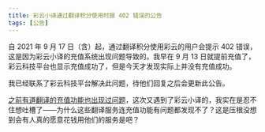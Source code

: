 ```yaml
---
title: 彩云小译通过翻译积分使用时报 402 错误的公告
tags: [公告]
---
```


自 2021 年 9 月 17 日（含）起，通过翻译积分使用彩云的用户会提示 402 错误，这是因为彩云小译的充值系统出现问题导致的。我早在 9 月 13 日就提前充值了，彩云科技平台也显示充值成功了，但是今天才发现实际上并没有充值成功。

我已经联系了彩云科技平台解决此问题，待他们回复之后会更新此公告。

<!--truncate-->

[之前有道翻译的充值功能也出现过问题](/blog/2021/08/12/yd)，这次又遇到了彩云小译的，我实在是忍不住想吐槽了——为什么这些翻译服务连充值功能有问题都发现不了？这是压根没想到会有人真的愿意花钱用他们的服务是吧？

